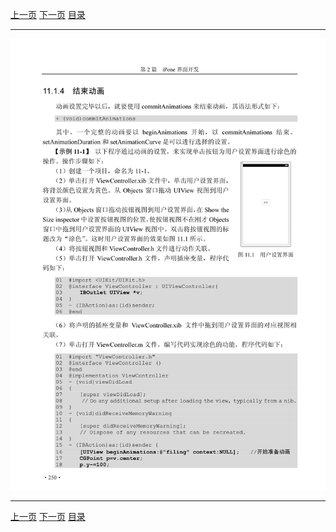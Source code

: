 [上一页](261.md) [下一页](263.md) [目录](../README.md)

***

![262](../images/262.png)

***

[上一页](261.md) [下一页](263.md) [目录](../README.md)
